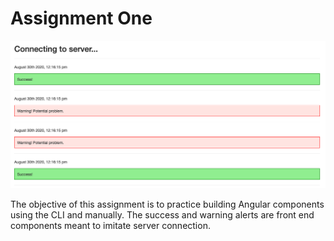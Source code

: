 # Assignment One

<p align="center">
<img src="https://github.com/drkuster/Angular-Course-Assignment-1/blob/master/Screenshots/Assignment-1.png?raw=true">
</p>

<p>The objective of this assignment is to practice building Angular components using the CLI and manually. The success and warning alerts are front end components meant to imitate server connection.</p>
